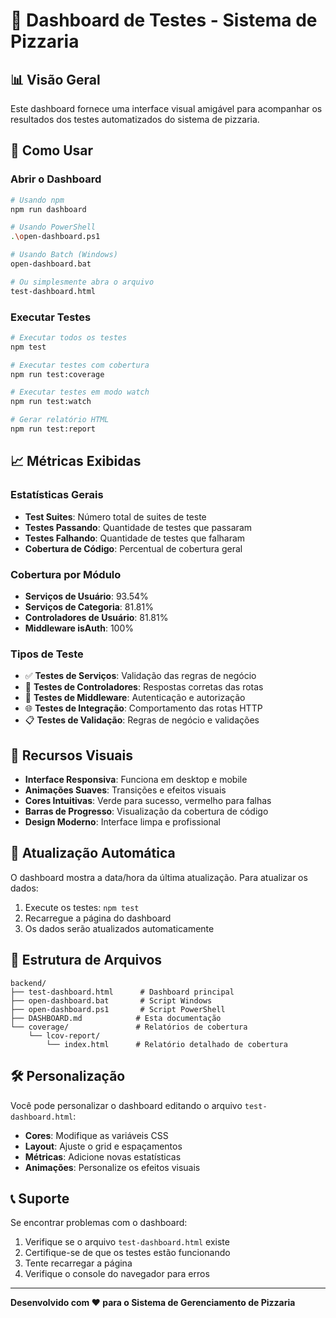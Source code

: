 # 🍕 Dashboard de Testes - Sistema de Pizzaria

## 📊 Visão Geral

Este dashboard fornece uma interface visual amigável para acompanhar os resultados dos testes automatizados do sistema de pizzaria.

## 🚀 Como Usar

### Abrir o Dashboard

```bash
# Usando npm
npm run dashboard

# Usando PowerShell
.\open-dashboard.ps1

# Usando Batch (Windows)
open-dashboard.bat

# Ou simplesmente abra o arquivo
test-dashboard.html
```

### Executar Testes

```bash
# Executar todos os testes
npm test

# Executar testes com cobertura
npm run test:coverage

# Executar testes em modo watch
npm run test:watch

# Gerar relatório HTML
npm run test:report
```

## 📈 Métricas Exibidas

### Estatísticas Gerais
- **Test Suites**: Número total de suites de teste
- **Testes Passando**: Quantidade de testes que passaram
- **Testes Falhando**: Quantidade de testes que falharam
- **Cobertura de Código**: Percentual de cobertura geral

### Cobertura por Módulo
- **Serviços de Usuário**: 93.54%
- **Serviços de Categoria**: 81.81%
- **Controladores de Usuário**: 81.81%
- **Middleware isAuth**: 100%

### Tipos de Teste
- ✅ **Testes de Serviços**: Validação das regras de negócio
- 🔧 **Testes de Controladores**: Respostas corretas das rotas
- 🔐 **Testes de Middleware**: Autenticação e autorização
- 🌐 **Testes de Integração**: Comportamento das rotas HTTP
- 📋 **Testes de Validação**: Regras de negócio e validações

## 🎨 Recursos Visuais

- **Interface Responsiva**: Funciona em desktop e mobile
- **Animações Suaves**: Transições e efeitos visuais
- **Cores Intuitivas**: Verde para sucesso, vermelho para falhas
- **Barras de Progresso**: Visualização da cobertura de código
- **Design Moderno**: Interface limpa e profissional

## 🔄 Atualização Automática

O dashboard mostra a data/hora da última atualização. Para atualizar os dados:

1. Execute os testes: `npm test`
2. Recarregue a página do dashboard
3. Os dados serão atualizados automaticamente

## 📁 Estrutura de Arquivos

```
backend/
├── test-dashboard.html      # Dashboard principal
├── open-dashboard.bat       # Script Windows
├── open-dashboard.ps1       # Script PowerShell
├── DASHBOARD.md            # Esta documentação
└── coverage/               # Relatórios de cobertura
    └── lcov-report/
        └── index.html      # Relatório detalhado de cobertura
```

## 🛠️ Personalização

Você pode personalizar o dashboard editando o arquivo `test-dashboard.html`:

- **Cores**: Modifique as variáveis CSS
- **Layout**: Ajuste o grid e espaçamentos
- **Métricas**: Adicione novas estatísticas
- **Animações**: Personalize os efeitos visuais

## 📞 Suporte

Se encontrar problemas com o dashboard:

1. Verifique se o arquivo `test-dashboard.html` existe
2. Certifique-se de que os testes estão funcionando
3. Tente recarregar a página
4. Verifique o console do navegador para erros

---

**Desenvolvido com ❤️ para o Sistema de Gerenciamento de Pizzaria** 
